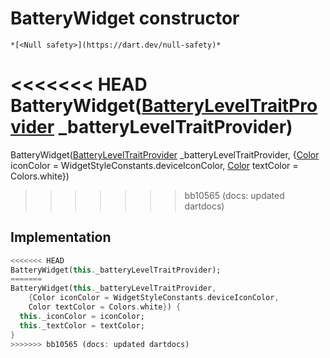


# BatteryWidget constructor




    *[<Null safety>](https://dart.dev/null-safety)*



<<<<<<< HEAD
BatteryWidget([BatteryLevelTraitProvider](../../providers_battery_level_trait_provider/BatteryLevelTraitProvider-class.md) _batteryLevelTraitProvider)
=======
BatteryWidget([BatteryLevelTraitProvider](../../providers_battery_level_trait_provider/BatteryLevelTraitProvider-class.md) _batteryLevelTraitProvider, {[Color](https://api.flutter.dev/flutter/dart-ui/Color-class.html) iconColor = WidgetStyleConstants.deviceIconColor, [Color](https://api.flutter.dev/flutter/dart-ui/Color-class.html) textColor = Colors.white})
>>>>>>> bb10565 (docs: updated dartdocs)





## Implementation

```dart
<<<<<<< HEAD
BatteryWidget(this._batteryLevelTraitProvider);
=======
BatteryWidget(this._batteryLevelTraitProvider,
    {Color iconColor = WidgetStyleConstants.deviceIconColor,
    Color textColor = Colors.white}) {
  this._iconColor = iconColor;
  this._textColor = textColor;
}
>>>>>>> bb10565 (docs: updated dartdocs)
```







